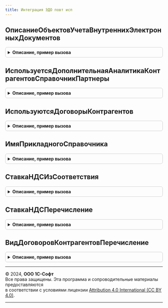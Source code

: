 ```yaml
---
title: Интеграция ЭДО повт исп
---
```



## ОписаниеОбъектовУчетаВнутреннихЭлектронныхДокументов
<details style="margin: 1em 0; padding: 0.5em; border: 1px solid #ccc; border-radius: 6px;">

<summary style="font-weight: bold; cursor: pointer;">Описание, пример вызова</summary>

```bsl

// Возвращаемое значение:
//  Соответствие из КлючИЗначение:
//  * Ключ - см. ОбщегоНазначения.ИдентификаторОбъектаМетаданных
//  * Значение - см. ОбщегоНазначения.ОбъектМетаданныхПоИдентификатору
Функция ОписаниеОбъектовУчетаВнутреннихЭлектронныхДокументов() Экспорт
```

Пример вызова
```bsl
Результат = ИнтеграцияЭДОПовтИсп.ОписаниеОбъектовУчетаВнутреннихЭлектронныхДокументов() 
```
</details>

## ИспользуетсяДополнительнаяАналитикаКонтрагентовСправочникПартнеры
<details style="margin: 1em 0; padding: 0.5em; border: 1px solid #ccc; border-radius: 6px;">

<summary style="font-weight: bold; cursor: pointer;">Описание, пример вызова</summary>

```bsl

// Функция возвращает признак использования справочника Партнеров в качестве
// дополнительной аналитики к справочнику Контрагенты.
//
// Возвращаемое значение:
//  ИспользуетсяСправочникПартнеры - Булево - флаг использования в библиотеке справочника Партнеры.
//
Функция ИспользуетсяДополнительнаяАналитикаКонтрагентовСправочникПартнеры() Экспорт
```

Пример вызова
```bsl
Результат = ИнтеграцияЭДОПовтИсп.ИспользуетсяДополнительнаяАналитикаКонтрагентовСправочникПартнеры() 
```
</details>

## ИспользуютсяДоговорыКонтрагентов
<details style="margin: 1em 0; padding: 0.5em; border: 1px solid #ccc; border-radius: 6px;">

<summary style="font-weight: bold; cursor: pointer;">Описание, пример вызова</summary>

```bsl

Функция ИспользуютсяДоговорыКонтрагентов() Экспорт
```

Пример вызова
```bsl
Результат = ИнтеграцияЭДОПовтИсп.ИспользуютсяДоговорыКонтрагентов() 
```
</details>

## ИмяПрикладногоСправочника
<details style="margin: 1em 0; padding: 0.5em; border: 1px solid #ccc; border-radius: 6px;">

<summary style="font-weight: bold; cursor: pointer;">Описание, пример вызова</summary>

```bsl

// Возвращает имя прикладного справочника по имени библиотечного справочника.
//
// Параметры:
//  ИмяСправочника - строка - название справочника из библиотеки.
//
// Возвращаемое значение:
//  Строка - имя прикладного справочника.
//
Функция ИмяПрикладногоСправочника(ИмяСправочника) Экспорт
```

Пример вызова
```bsl
Результат = ИнтеграцияЭДОПовтИсп.ИмяПрикладногоСправочника(ИмяСправочника) 
```
</details>

## СтавкаНДСИзСоответствия
<details style="margin: 1em 0; padding: 0.5em; border: 1px solid #ccc; border-radius: 6px;">

<summary style="font-weight: bold; cursor: pointer;">Описание, пример вызова</summary>

```bsl

// Функция возвращает соответствующее переданному параметру значение ставки НДС.
// Если в функцию передан параметр ПредставлениеБЭД, то функция вернет ПрикладноеЗначение ставки НДС и наоборот.
//
// Параметры:
//   ПредставлениеБЭД - Строка - строковое представление ставки НДС.
//   ПрикладноеЗначение - ПеречислениеСсылка.СтавкиНДС, СправочникСсылка.СтавкиНДС - прикладное представление
//     соответствующего значения ставки НДС.
//
// Возвращаемое значение:
//   Строка, ПеречислениеСсылка.СтавкиНДС, СправочникСсылка.СтавкиНДС - соответствующее представление ставки НДС.
//
Функция СтавкаНДСИзСоответствия(ПредставлениеБЭД = "", ПрикладноеЗначение = Неопределено) Экспорт
```

Пример вызова
```bsl
Результат = ИнтеграцияЭДОПовтИсп.СтавкаНДСИзСоответствия(ПредставлениеБЭД, ПрикладноеЗначение);
```
</details>

## СтавкаНДСПеречисление
<details style="margin: 1em 0; padding: 0.5em; border: 1px solid #ccc; border-radius: 6px;">

<summary style="font-weight: bold; cursor: pointer;">Описание, пример вызова</summary>

```bsl

// Функция возвращает соответствующее переданному параметру значение ставки НДС.
//
// Параметры:
//   СтавкаНДС - ПеречислениеСсылка.СтавкиНДС, СправочникСсылка.СтавкиНДС - прикладное представление
//               соответствующего значения ставки НДС.
//
// Возвращаемое значение:
//   Строка, ПеречислениеСсылка.СтавкиНДС, СправочникСсылка.СтавкиНДС - соответствующее представление ставки НДС.
//
Функция СтавкаНДСПеречисление(СтавкаНДС) Экспорт
```

Пример вызова
```bsl
Результат = ИнтеграцияЭДОПовтИсп.СтавкаНДСПеречисление(СтавкаНДС) 
```
</details>

## ВидДоговоровКонтрагентовПеречисление
<details style="margin: 1em 0; padding: 0.5em; border: 1px solid #ccc; border-radius: 6px;">

<summary style="font-weight: bold; cursor: pointer;">Описание, пример вызова</summary>

```bsl

// Функция возвращает соответствующее переданному параметру значение вида договора контрагента.
//
// Параметры:
//   ВидДоговора - ПеречислениеСсылка.ВидыДоговоровКонтрагентов - прикладное представление соответствующего значения
//               вида договора контрагента.
//
// Возвращаемое значение:
//   Строка, ПеречислениеСсылка.ВидыДоговоровКонтрагентов - соответствующее вида договора контрагента.
//
Функция ВидДоговоровКонтрагентовПеречисление(ВидДоговора) Экспорт
```

Пример вызова
```bsl
Результат = ИнтеграцияЭДОПовтИсп.ВидДоговоровКонтрагентовПеречисление(ВидДоговора) 
```
</details>

---

© 2024, **ООО 1С-Софт**  
Все права защищены. Эта программа и сопроводительные материалы предоставляются  
в соответствии с условиями лицензии [Attribution 4.0 International (CC BY 4.0)](https://creativecommons.org/licenses/by/4.0/legalcode).

---
